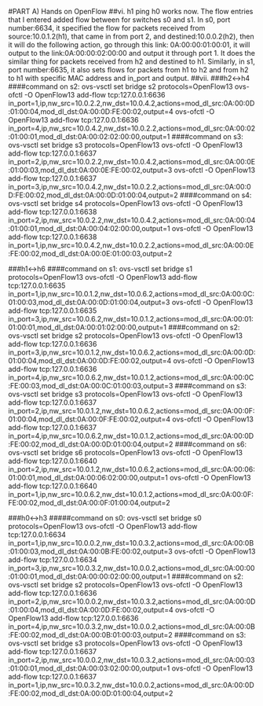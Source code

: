 #PART A) Hands on OpenFlow
##vi. 
h1 ping h0 works now. The flow entries that I entered added flow between for switches s0 and s1. 
In s0, port number:6634, it specified the flow for packets received from source:10.0.1.2(h1), that came in from port 2, and destined:10.0.0.2(h2), then it will do the following action, go through this link: 0A:00:00:01:00:01, it will output to the link:0A:00:00:02:00:00 and output it through port 1.
It does the similar thing for packets received from h2 and destined to h1.
Similarly, in s1, port number:6635, it also sets flows for packets from h1 to h2 and from h2 to h1 with specific MAC address and in_port and output. 
##vii. 
###h2<->h4
####command on s2: 
ovs-vsctl set bridge s2 protocols=OpenFlow13
ovs-ofctl -O OpenFlow13 add-flow tcp:127.0.0.1:6636 in_port=1,ip,nw_src=10.0.2.2,nw_dst=10.0.4.2,actions=mod_dl_src:0A:00:0D:01:00:04,mod_dl_dst:0A:00:0D:FE:00:02,output=4
ovs-ofctl -O OpenFlow13 add-flow tcp:127.0.0.1:6636 in_port=4,ip,nw_src=10.0.4.2,nw_dst=10.0.2.2,actions=mod_dl_src:0A:00:02:01:00:01,mod_dl_dst:0A:00:02:02:00:00,output=1
####command on s3: 
ovs-vsctl set bridge s3 protocols=OpenFlow13
ovs-ofctl -O OpenFlow13 add-flow tcp:127.0.0.1:6637 in_port=2,ip,nw_src=10.0.2.2,nw_dst=10.0.4.2,actions=mod_dl_src:0A:00:0E:01:00:03,mod_dl_dst:0A:00:0E:FE:00:02,output=3
ovs-ofctl -O OpenFlow13 add-flow tcp:127.0.0.1:6637 in_port=3,ip,nw_src=10.0.4.2,nw_dst=10.0.2.2,actions=mod_dl_src:0A:00:0D:FE:00:02,mod_dl_dst:0A:00:0D:01:00:04,output=2
####command on s4: 
ovs-vsctl set bridge s4 protocols=OpenFlow13
ovs-ofctl -O OpenFlow13 add-flow tcp:127.0.0.1:6638 in_port=2,ip,nw_src=10.0.2.2,nw_dst=10.0.4.2,actions=mod_dl_src:0A:00:04:01:00:01,mod_dl_dst:0A:00:04:02:00:00,output=1
ovs-ofctl -O OpenFlow13 add-flow tcp:127.0.0.1:6638 in_port=1,ip,nw_src=10.0.4.2,nw_dst=10.0.2.2,actions=mod_dl_src:0A:00:0E:FE:00:02,mod_dl_dst:0A:00:0E:01:00:03,output=2

###h1<->h6
####command on s1: 
ovs-vsctl set bridge s1 protocols=OpenFlow13
ovs-ofctl -O OpenFlow13 add-flow tcp:127.0.0.1:6635 in_port=1,ip,nw_src=10.0.1.2,nw_dst=10.0.6.2,actions=mod_dl_src:0A:00:0C:01:00:03,mod_dl_dst:0A:00:0D:01:00:04,output=3
ovs-ofctl -O OpenFlow13 add-flow tcp:127.0.0.1:6635 in_port=3,ip,nw_src=10.0.6.2,nw_dst=10.0.1.2,actions=mod_dl_src:0A:00:01:01:00:01,mod_dl_dst:0A:00:01:02:00:00,output=1
####command on s2:
ovs-vsctl set bridge s2 protocols=OpenFlow13
ovs-ofctl -O OpenFlow13 add-flow tcp:127.0.0.1:6636 in_port=3,ip,nw_src=10.0.1.2,nw_dst=10.0.6.2,actions=mod_dl_src:0A:00:0D:01:00:04,mod_dl_dst:0A:00:0D:FE:00:02,output=4
ovs-ofctl -O OpenFlow13 add-flow tcp:127.0.0.1:6636 in_port=4,ip,nw_src=10.0.6.2,nw_dst=10.0.1.2,actions=mod_dl_src:0A:00:0C:FE:00:03,mod_dl_dst:0A:00:0C:01:00:03,output=3
####command on s3:
ovs-vsctl set bridge s3 protocols=OpenFlow13
ovs-ofctl -O OpenFlow13 add-flow tcp:127.0.0.1:6637 in_port=2,ip,nw_src=10.0.1.2,nw_dst=10.0.6.2,actions=mod_dl_src:0A:00:0F:01:00:04,mod_dl_dst:0A:00:0F:FE:00:02,output=4
ovs-ofctl -O OpenFlow13 add-flow tcp:127.0.0.1:6637 in_port=4,ip,nw_src=10.0.6.2,nw_dst=10.0.1.2,actions=mod_dl_src:0A:00:0D:FE:00:02,mod_dl_dst:0A:00:0D:01:00:04,output=2
####command on s6:
ovs-vsctl set bridge s6 protocols=OpenFlow13
ovs-ofctl -O OpenFlow13 add-flow tcp:127.0.0.1:6640 in_port=2,ip,nw_src=10.0.1.2,nw_dst=10.0.6.2,actions=mod_dl_src:0A:00:06:01:00:01,mod_dl_dst:0A:00:06:02:00:00,output=1
ovs-ofctl -O OpenFlow13 add-flow tcp:127.0.0.1:6640 in_port=1,ip,nw_src=10.0.6.2,nw_dst=10.0.1.2,actions=mod_dl_src:0A:00:0F:FE:00:02,mod_dl_dst:0A:00:0F:01:00:04,output=2

###h0<->h3
#####command on s0:
ovs-vsctl set bridge s0 protocols=OpenFlow13
ovs-ofctl -O OpenFlow13 add-flow tcp:127.0.0.1:6634 in_port=1,ip,nw_src=10.0.0.2,nw_dst=10.0.3.2,actions=mod_dl_src:0A:00:0B:01:00:03,mod_dl_dst:0A:00:0B:FE:00:02,output=3
ovs-ofctl -O OpenFlow13 add-flow tcp:127.0.0.1:6634 in_port=3,ip,nw_src=10.0.3.2,nw_dst=10.0.0.2,actions=mod_dl_src:0A:00:00:01:00:01,mod_dl_dst:0A:00:00:02:00:00,output=1
####command on s2:
ovs-vsctl set bridge s2 protocols=OpenFlow13
ovs-ofctl -O OpenFlow13 add-flow tcp:127.0.0.1:6636 in_port=2,ip,nw_src=10.0.0.2,nw_dst=10.0.3.2,actions=mod_dl_src:0A:00:0D:01:00:04,mod_dl_dst:0A:00:0D:FE:00:02,output=4
ovs-ofctl -O OpenFlow13 add-flow tcp:127.0.0.1:6636 in_port=4,ip,nw_src=10.0.3.2,nw_dst=10.0.0.2,actions=mod_dl_src:0A:00:0B:FE:00:02,mod_dl_dst:0A:00:0B:01:00:03,output=2
####command on s3:
ovs-vsctl set bridge s3 protocols=OpenFlow13
ovs-ofctl -O OpenFlow13 add-flow tcp:127.0.0.1:6637 in_port=2,ip,nw_src=10.0.0.2,nw_dst=10.0.3.2,actions=mod_dl_src:0A:00:03:01:00:01,mod_dl_dst:0A:00:03:02:00:00,output=1
ovs-ofctl -O OpenFlow13 add-flow tcp:127.0.0.1:6637 in_port=1,ip,nw_src=10.0.3.2,nw_dst=10.0.0.2,actions=mod_dl_src:0A:00:0D:FE:00:02,mod_dl_dst:0A:00:0D:01:00:04,output=2

